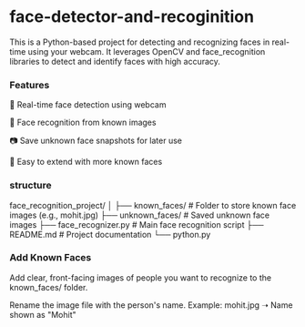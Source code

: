 # face-detector-and-recoginition

This is a Python-based project for detecting and recognizing faces in real-time using your webcam. It leverages OpenCV and face_recognition libraries to detect and identify faces with high accuracy.

### Features
🚀 Real-time face detection using webcam

🧠 Face recognition from known images

📷 Save unknown face snapshots for later use

🔄 Easy to extend with more known faces

### structure
face_recognition_project/
│
├── known_faces/             # Folder to store known face images (e.g., mohit.jpg)
├── unknown_faces/           # Saved unknown face images
├── face_recognizer.py       # Main face recognition script
├── README.md                # Project documentation
└── python.py        

### Add Known Faces
Add clear, front-facing images of people you want to recognize to the known_faces/ folder.

Rename the image file with the person's name.
Example: mohit.jpg ➝ Name shown as "Mohit"


